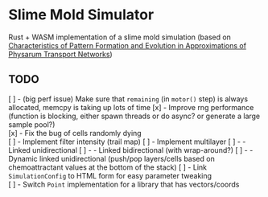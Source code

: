 # Slime Mold Simulator

Rust + WASM implementation of a slime mold simulation (based on [Characteristics of Pattern Formation and Evolution in Approximations of Physarum Transport Networks](https://uwe-repository.worktribe.com/output/980579/characteristics-of-pattern-formation-and-evolution-in-approximations-of-physarum-transport-networks))

## TODO


[ ] - (big perf issue) Make sure that `remaining` (in `motor()` step) is always allocated, memcpy is taking up lots of time
[x] - Improve rng performance (function is blocking, either spawn threads or do async? or generate a large sample pool?)  
[x] - Fix the bug of cells randomly dying  
[ ] - Implement filter intensity (trail map)
[ ] - Implement multilayer
[ ] - - Linked unidirectional
[ ] - - Linked bidirectional (with wrap-around?)
[ ] - - Dynamic linked unidirectional (push/pop layers/cells based on chemoattractant values at the bottom of the stack)
[ ] - Link `SimulationConfig` to HTML form for easy parameter tweaking  
[ ] - Switch `Point` implementation for a library that has vectors/coords  